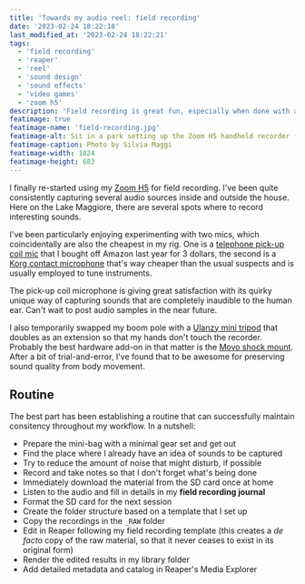 ```yaml
---
title: 'Towards my audio reel: field recording'
date: '2023-02-24 18:22:18'
last_modified_at: '2023-02-24 18:22:21'
tags:
  - 'field recording'
  - 'reaper'
  - 'reel'
  - 'sound design'
  - 'sound effects'
  - 'video games'
  - 'zoom h5'
description: 'Field recording is great fun, especially when done with a precise plan.'
featimage: true
featimage-name: 'field-recording.jpg'
featimage-alt: Sit in a park setting up the Zoom H5 handheld recorder for a session of field recording. Photo by Silvia Maggi
featimage-caption: Photo by Silvia Maggi
featimage-width: 1024
featimage-height: 683
---
```

I finally re-started using my [Zoom H5](/uses/) for field recording. I've been quite consistently capturing several audio sources inside and outside the house. Here on the Lake Maggiore, there are several spots where to record interesting sounds. 

I've been particularly enjoying experimenting with two mics, which coincidentally are also the cheapest in my rig. One is a [telephone pick-up coil mic](https://www.amazon.com/Telephone-Microphone-Suction-Cup-Pickup/dp/B0034I75IK) that I bought off Amazon last year for 3 dollars, the second is a [Korg contact microphone](https://www.korg.com/us/products/tuners/cm_300/) that's way cheaper than the usual suspects and is usually employed to tune instruments.

The pick-up coil microphone is giving great satisfaction with its quirky unique way of capturing sounds that are completely inaudible to the human ear. Can't wait to post audio samples in the near future.

I also temporarily swapped my boom pole with a [Ulanzy mini tripod](https://www.ulanzi.com/products/extensible-tripod-mt08?_pos=1&_sid=355878268&_ss=r) that doubles as an extension so that my hands don't touch the recorder. Probably the best hardware add-on in that matter is the [Movo shock mount](https://www.movophoto.com/collections/shockmounts/products/movo-smm5-v2-dual-suspension-mount-for-digital-recorders). After a bit of trial-and-error, I've found that to be awesome for preserving sound quality from body movement.

## Routine

The best part has been establishing a routine that can successfully maintain consitency throughout my workflow. In a nutshell:

- Prepare the mini-bag with a minimal gear set and get out
- Find the place where I already have an idea of sounds to be captured
- Try to reduce the amount of noise that might disturb, if possible
- Record and take notes so that I don't forget what's being done
- Immediately download the material from the SD card once at home
- Listen to the audio and fill in details in my **field recording journal**
- Format the SD card for the next session
- Create the folder structure based on a template that I set up
- Copy the recordings in the `_RAW` folder
- Edit in Reaper following my field recording template (this creates a _de facto_ copy of the raw material, so that it never ceases to exist in its original form)
- Render the edited results in my library folder
- Add detailed metadata and catalog in Reaper's Media Explorer